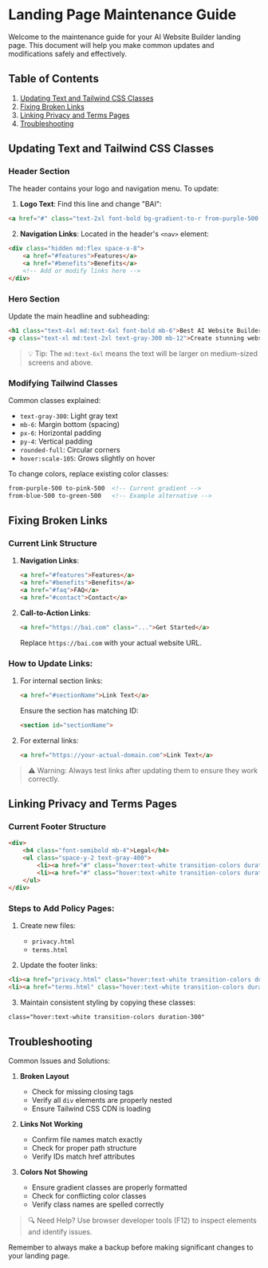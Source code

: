 # Landing Page Maintenance Guide

Welcome to the maintenance guide for your AI Website Builder landing page. This document will help you make common updates and modifications safely and effectively.

## Table of Contents
1. [Updating Text and Tailwind CSS Classes](#updating-text-and-tailwind-css-classes)
2. [Fixing Broken Links](#fixing-broken-links)
3. [Linking Privacy and Terms Pages](#linking-privacy-and-terms-pages)
4. [Troubleshooting](#troubleshooting)

## Updating Text and Tailwind CSS Classes

### Header Section
The header contains your logo and navigation menu. To update:

1. **Logo Text**: Find this line and change "BAI":
```html
<a href="#" class="text-2xl font-bold bg-gradient-to-r from-purple-500 to-pink-500 bg-clip-text text-transparent">BAI</a>
```

2. **Navigation Links**: Located in the header's `<nav>` element:
```html
<div class="hidden md:flex space-x-8">
    <a href="#features">Features</a>
    <a href="#benefits">Benefits</a>
    <!-- Add or modify links here -->
</div>
```

### Hero Section
Update the main headline and subheading:
```html
<h1 class="text-4xl md:text-6xl font-bold mb-6">Best AI Website Builder for Non-Coders</h1>
<p class="text-xl md:text-2xl text-gray-300 mb-12">Create stunning websites without writing a single line of code</p>
```

> 💡 Tip: The `md:text-6xl` means the text will be larger on medium-sized screens and above.

### Modifying Tailwind Classes

Common classes explained:
- `text-gray-300`: Light gray text
- `mb-6`: Margin bottom (spacing)
- `px-6`: Horizontal padding
- `py-4`: Vertical padding
- `rounded-full`: Circular corners
- `hover:scale-105`: Grows slightly on hover

To change colors, replace existing color classes:
```html
from-purple-500 to-pink-500  <!-- Current gradient -->
from-blue-500 to-green-500   <!-- Example alternative -->
```

## Fixing Broken Links

### Current Link Structure
1. **Navigation Links**:
   ```html
   <a href="#features">Features</a>
   <a href="#benefits">Benefits</a>
   <a href="#faq">FAQ</a>
   <a href="#contact">Contact</a>
   ```

2. **Call-to-Action Links**:
   ```html
   <a href="https://bai.com" class="...">Get Started</a>
   ```
   Replace `https://bai.com` with your actual website URL.

### How to Update Links:
1. For internal section links:
   ```html
   <a href="#sectionName">Link Text</a>
   ```
   Ensure the section has matching ID:
   ```html
   <section id="sectionName">
   ```

2. For external links:
   ```html
   <a href="https://your-actual-domain.com">Link Text</a>
   ```

> ⚠️ Warning: Always test links after updating them to ensure they work correctly.

## Linking Privacy and Terms Pages

### Current Footer Structure
```html
<div>
    <h4 class="font-semibold mb-4">Legal</h4>
    <ul class="space-y-2 text-gray-400">
        <li><a href="#" class="hover:text-white transition-colors duration-300">Privacy Policy</a></li>
        <li><a href="#" class="hover:text-white transition-colors duration-300">Terms of Service</a></li>
    </ul>
</div>
```

### Steps to Add Policy Pages:
1. Create new files:
   - `privacy.html`
   - `terms.html`

2. Update the footer links:
```html
<li><a href="privacy.html" class="hover:text-white transition-colors duration-300">Privacy Policy</a></li>
<li><a href="terms.html" class="hover:text-white transition-colors duration-300">Terms of Service</a></li>
```

3. Maintain consistent styling by copying these classes:
```html
class="hover:text-white transition-colors duration-300"
```

## Troubleshooting

Common Issues and Solutions:

1. **Broken Layout**
   - Check for missing closing tags
   - Verify all `div` elements are properly nested
   - Ensure Tailwind CSS CDN is loading

2. **Links Not Working**
   - Confirm file names match exactly
   - Check for proper path structure
   - Verify IDs match href attributes

3. **Colors Not Showing**
   - Ensure gradient classes are properly formatted
   - Check for conflicting color classes
   - Verify class names are spelled correctly

> 🔍 Need Help? Use browser developer tools (F12) to inspect elements and identify issues.

Remember to always make a backup before making significant changes to your landing page.